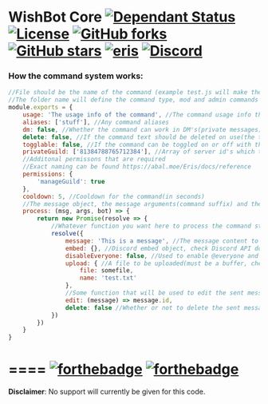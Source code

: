 WishBot Core [![Dependant Status](https://david-dm.org/hsiw/WishBot/status.svg?style=flat-square)](https://david-dm.org/hsiw/WishBot) [![License](https://img.shields.io/github/license/mashape/apistatus.svg?maxAge=2592000&style=flat-square)](./LICENSE) [![GitHub forks](https://img.shields.io/github/forks/hsiw/WishBot.svg?style=flat-square)](https://github.com/hsiw/WishBot/network) [![GitHub stars](https://img.shields.io/github/stars/hsiw/WishBot.svg?style=flat-square)](https://github.com/hsiw/WishBot/stargazers) [![eris](https://img.shields.io/badge/js-eris-blue.svg?style=flat-square)](https://abal.moe/Eris/) [![Discord](https://discordapp.com/api/guilds/136258746123943937/widget.png)](https://discord.gg/0lBiROCNVaGw5Eqk)
====
### How the command system works:
```js
//File should be the name of the command (example test.js will make the command 'test')
//The folder name will define the command type, mod and admin commands require additional permissions
module.exports = {
    usage: 'The usage info of the command', //The command usage info that shows up in 'help [commmand]'
    aliases: ['stuff'], //Any command aliases
    dm: false, //Whether the command can work in DM's(private messages) or not
    delete: false, //If the command text should be deleted on use(the text used to invoke the command)
    togglable: false, //If the command can be toggled on or off with the toggle command
    privateGuild: ['81384788765712384'], //Array of server id's which the command is restricted to
    //Additonal permissons that are required
    //Exact naming can be found https://abal.moe/Eris/docs/reference
    permissions: {
        'manageGuild': true
    },
    cooldown: 5, //Cooldown for the command(in seconds)
    //The message object, the message arguments(command suffix) and the bot object can be passed
    process: (msg, args, bot) => { 
        return new Promise(resolve => {
        	//Whatever function you want here to process the command stuff
        	resolve({
        		message: 'This is a message', //The message content to send
                embed: {}, //Discord embed object, check Discord API docs for info
                disableEveryone: false, //Used to enable @everyone and @here mentions 
        		upload: { //A file to be uploaded(must be a buffer, check wewlad for an example)
        			file: somefile,
        			name: 'test.txt'
        		},
                //Some function that will be used to edit the sent message(check ping for an example)
        		edit: (message) => message.id, 
        		delete: false //Whether or not to delete the sent message after 5s
        	})
        })
    }
}
```
====
[![forthebadge](http://forthebadge.com/images/badges/made-with-crayons.svg)](http://forthebadge.com) [![forthebadge](http://forthebadge.com/images/badges/built-with-love.svg)](http://forthebadge.com)
====
**Disclaimer**: No support will currently be given for this code.
